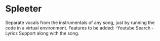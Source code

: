 # Spleeter
Separate vocals from the instrumentals of any song, just by running the code in a virtual environment.
Features to be added:
-Youtube Search
-Lyrics Support along with the song.
